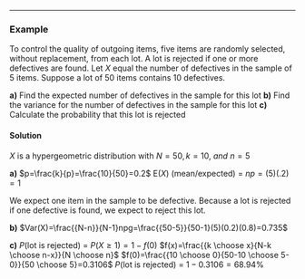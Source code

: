 - - -
### Example
To control the quality of outgoing items, five items are randomly selected, without replacement, from each lot. A lot is rejected if one or more defectives are found. Let $X$ equal the number of defectives in the sample of 5 items. Suppose a lot of 50 items contains 10 defectives.

**a)** Find the expected number of defectives in the sample for this lot
**b)** Find the variance for the number of defectives in the sample for this lot
**c)** Calculate the probability that this lot is rejected

#### Solution

$X$ is a hypergeometric distribution with $N=50, k=10,~ and ~n=5$

**a)** $p=\frac{k}{p}=\frac{10}{50}=0.2$
E($X$) (mean/expected) = $np=(5)(.2)=1$

We expect one item in the sample to be defective. Because a lot is rejected if one defective is found, we expect to reject this lot.

**b)** $Var(X)=\frac{{N-n}}{N-1}npg=\frac{{50-5}}{50-1}(5)(0.2)(0.8)=0.735$

**c)** $P($lot is rejected) = $P(X\geq 1)=1-f(0)$
$f(x)=\frac{{k \choose x}{N-k \choose n-x}}{N \choose n}$
$f(0)=\frac{{10 \choose 0}{50-10 \choose 5-0}}{50 \choose 5}=0.3106$
$P($lot is rejected) = $1-0.3106=68.94\%$




